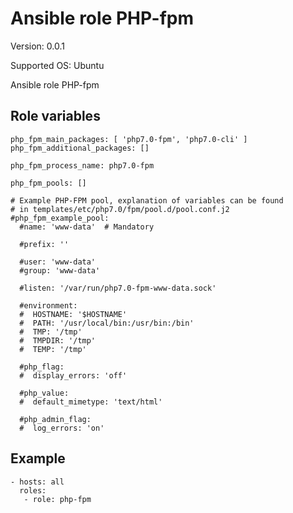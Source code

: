 # Ansible role PHP-fpm

Version: 0.0.1

Supported OS: Ubuntu

Ansible role PHP-fpm

## Role variables
```
php_fpm_main_packages: [ 'php7.0-fpm', 'php7.0-cli' ]
php_fpm_additional_packages: []

php_fpm_process_name: php7.0-fpm

php_fpm_pools: []

# Example PHP-FPM pool, explanation of variables can be found
# in templates/etc/php7.0/fpm/pool.d/pool.conf.j2
#php_fpm_example_pool:
  #name: 'www-data'  # Mandatory

  #prefix: ''

  #user: 'www-data'
  #group: 'www-data'

  #listen: '/var/run/php7.0-fpm-www-data.sock'

  #environment:
  #  HOSTNAME: '$HOSTNAME'
  #  PATH: '/usr/local/bin:/usr/bin:/bin'
  #  TMP: '/tmp'
  #  TMPDIR: '/tmp'
  #  TEMP: '/tmp'

  #php_flag:
  #  display_errors: 'off'

  #php_value:
  #  default_mimetype: 'text/html'

  #php_admin_flag:
  #  log_errors: 'on'
```

## Example
```
- hosts: all
  roles:
   - role: php-fpm
```
